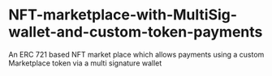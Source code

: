 # NFT-marketplace-with-MultiSig-wallet-and-custom-token-payments
An ERC 721 based NFT market place which allows payments using a custom Marketplace token via a multi signature wallet 
